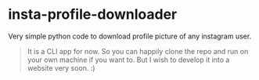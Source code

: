 # insta-profile-downloader
Very simple python code to download profile picture of any instagram user.
>It is a CLI app for now.
>So you can happily clone the repo and run on your own machine if you want to.
>But I wish to develop it into a website very soon. :)
